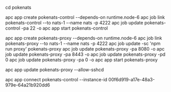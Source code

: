 cd pokenats

apc app create pokenats-control --depends-on runtime.node-6
apc job link pokenats-control --to nats-1 --name nats -p 4222
apc job update pokenats-control -pa 22 -o
apc app start pokenats-control

apc app create pokenats-proxy --depends-on runtime.node-6
apc job link pokenats-proxy --to nats-1 --name nats -p 4222
apc job update -sc 'npm run proxy' pokenats-proxy
apc job update pokenats-proxy -pa 8080 -o
apc job update pokenats-proxy -pa 8443 -o
apc job update pokenats-proxy -pd 0
apc job update pokenats-proxy -pa 0 -o
apc app start pokenats-proxy

apc app update pokenats-proxy --allow-sshcd 

apc app connect pokenats-control --instance-id 00f6d919-a17e-48a3-979e-64a21b920dd6